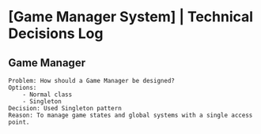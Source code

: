 # [Game Manager System] | Technical Decisions Log
## Game Manager
	Problem: How should a Game Manager be designed?
	Options: 
		- Normal class
		- Singleton
	Decision: Used Singleton pattern
	Reason: To manage game states and global systems with a single access point.